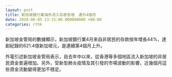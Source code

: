```yaml
---
layout: post
title: 新加坡銀行業海外流入存款急增　連升4個月
date: 2020-06-05 13:15:00.000000000 +08:00
categories: rthk
---
```


新加坡金管局的數據顯示，新加坡銀行業4月來自非居民的存款按年增長44%，達創紀錄的621.4億新加坡元，是連續第4個月上升。

外電引述新加坡金管局表示，自去年中以來，從香港等多個地區流入新加坡的非居民資金普遍增加。另外，受新型肺炎疫情及其引發的市場波動的影響，近幾個月這些資金流動變得更加不穩定。
